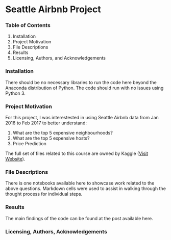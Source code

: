 # Seattle Airbnb Project


### Table of Contents
1. Installation
2. Project Motivation
3. File Descriptions
4. Results
5. Licensing, Authors, and Acknowledgements

### Installation
There should be no necessary libraries to run the code here beyond the Anaconda distribution of Python. The code should run with no issues using Python 3.

### Project Motivation
For this project, I was interestested in using Seattle Airbnb data from Jan 2016 to Feb 2017 to better understand:

1. What are the top 5 expensive neighbourhoods?
2. What are the top 5 expensive hosts?
3. Price Prediction


The full set of files related to this course are owned by Kaggle ([Visit Website](https://www.kaggle.com/datasets/airbnb/seattle)).


### File Descriptions
There is one notebooks available here to showcase work related to the above questions. Markdown cells were used to assist in walking through the thought process for individual steps.


### Results
The main findings of the code can be found at the post available here.

### Licensing, Authors, Acknowledgements
